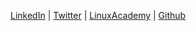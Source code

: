 [LinkedIn](https://www.linkedin.com/in/wayne-lloyd-89230515) | [Twitter](https://twitter.com/wayne_lloyd2) | [LinuxAcademy](https://linuxacademy.com/profile/show/user/name/waynelloyd) | [Github](https://github.com/waynelloyd)
